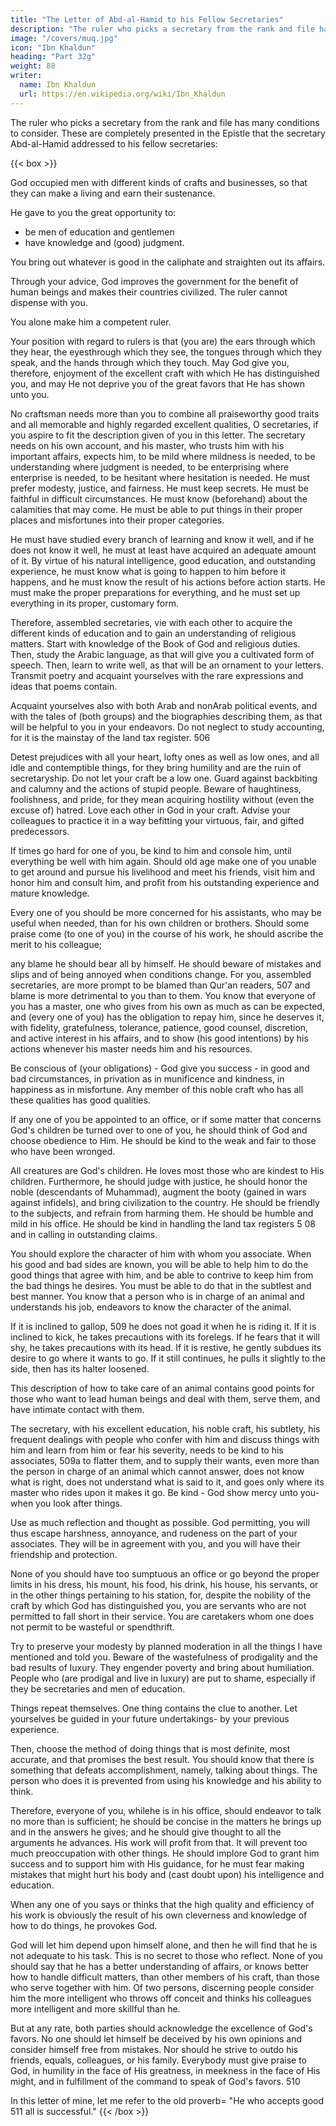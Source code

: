```yaml
---
title: "The Letter of Abd-al-Hamid to his Fellow Secretaries"
description: "The ruler who picks a secretary from the rank and file has many conditions to consider"
image: "/covers/muq.jpg"
icon: "Ibn Khaldun"
heading: "Part 32g"
weight: 88
writer:
  name: Ibn Khaldun
  url: https://en.wikipedia.org/wiki/Ibn_Khaldun
---
```



The ruler who picks a secretary from the rank and file has many conditions to consider. These are completely presented in the Epistle that the secretary Abd-al-Hamid addressed to his fellow secretaries:


{{< box >}}
<!-- <p>May God guard you who practice the craft of secretaryship, and may He keep you and give you success and guidance. There are prophets and messengers and highly honored kings. After them come different kinds of men, all of them made by God. They are of different kinds, even if they are all alike in fact.  -->

God occupied men with different kinds of crafts and businesses, so that they can make a living and earn their sustenance. 

He gave to you the great opportunity to:
- be men of education and gentlemen
- have knowledge and (good) judgment. <!-- 505 --> 

You bring out whatever is good in the caliphate and straighten out its affairs. 

Through your advice, God improves the government for the benefit of human beings and makes their countries civilized. The ruler cannot dispense with you.

You alone make him a competent ruler. 

Your position with regard to rulers is that (you are) the ears through which they hear, the eyesthrough which they see, the tongues through which they speak, and the hands through which they touch. May God give you, therefore,  enjoyment of the excellent craft with which He has distinguished you, and may He not deprive you of the great favors that He has shown unto you.

No craftsman needs more than you to combine all praiseworthy good traits and all memorable and highly regarded excellent qualities, O secretaries, if you aspire to fit the description given of you in this letter. The secretary needs on his own account, and his master, who trusts him with his important affairs, expects him, to be mild where mildness is needed, to be understanding where judgment is needed, to be enterprising where enterprise is needed, to be hesitant where
hesitation is needed. He must prefer modesty, justice, and fairness. He must keep secrets. He must be faithful in difficult circumstances. He must know (beforehand) about the calamities that may come. He must be able to put things in their proper places and misfortunes into their proper categories. 

He must have studied every branch of learning and know it well, and if he does not know it well, he must at least have acquired an adequate amount of it. By virtue of his natural intelligence, good education, and outstanding experience, he must know what is going to happen to him before it happens, and he must know the result of his actions before action starts. He must make the proper preparations for everything, and he must set up everything in its proper, customary form.

Therefore, assembled secretaries, vie with each other to acquire the different kinds of education and to gain an understanding of religious matters. Start with knowledge of the Book of God and religious duties. Then, study the Arabic language, as that will give you a cultivated form of speech. Then, learn to write well, as that will be an ornament to your letters. Transmit poetry and acquaint yourselves with the rare expressions and ideas that poems contain.

Acquaint yourselves also with both Arab and nonArab political events, and with the tales of (both groups) and the biographies describing them, as that will be helpful to you in your endeavors. Do
not neglect to study accounting, for it is the mainstay of the land tax register. 506

Detest prejudices with all your heart, lofty ones as well as low ones, and all idle and contemptible things, for they bring humility and are the ruin of secretaryship. Do not let your craft be a low one. Guard against backbiting and calumny and the actions of stupid people. Beware of haughtiness, foolishness, and pride, for they mean acquiring hostility without (even the excuse of) hatred. Love each other in God in your craft. Advise your colleagues to practice it in a way befitting your virtuous, fair, and gifted predecessors.

If times go hard for one of you, be kind to him and console him, until everything be well with him again. Should old age make one of you unable to get around and pursue his livelihood and meet his friends, visit him and honor him and consult him, and profit from his outstanding experience and mature knowledge. 

Every one of you should be more concerned for his assistants, who may be useful when needed, than for his own children or brothers. Should some praise come (to one of you) in the course of his work, he should ascribe the merit to his colleague;

any blame he should bear all by himself. He should beware of mistakes and slips and of being annoyed when conditions change. For you, assembled secretaries, are more prompt to be blamed than Qur'an readers, 507 and blame is more detrimental to you than to them. You know that everyone of you has a master, one who gives from his own as much as can be expected, and (every one of you) has the obligation to repay him, since he deserves it, with fidelity, gratefulness, tolerance, patience, good counsel, discretion, and active interest in his affairs, and to show (his good
intentions) by his actions whenever his master needs him and his resources. 

Be conscious of (your obligations) - God give you success - in good and bad circumstances, in privation as in munificence and kindness, in happiness as in misfortune. Any member of this noble craft who has all these qualities has good qualities.

If any one of you be appointed to an office, or if some matter that concerns God's children be turned over to one of you, he should think of God and choose obedience to Him. He should be kind to the weak and fair to those who have been wronged. 

All creatures are God's children. He loves most those who are kindest to His children. Furthermore, he should judge with justice, he should honor the noble (descendants of Muhammad), augment the booty (gained in wars against infidels), and bring civilization to the country. He should be friendly to the subjects, and refrain from harming them. He should be humble and mild in his office. He should be kind in handling the land tax registers 5 08 and in calling in outstanding claims. 

You should explore the character of him with whom you associate. When his good and bad sides are known, you will be able to help him to do the good things that agree with him, and be able to contrive to keep him from the bad things he
desires. You must be able to do that in the subtlest and best manner. You know that
a person who is in charge of an animal and understands his job, endeavors to know
the character of the animal. 

If it is inclined to gallop, 509 he does not goad it when he is riding it. If it is inclined to kick, he takes precautions with its forelegs. If he fears that it will shy, he takes precautions with its head. If it is restive, he gently subdues
its desire to go where it wants to go. If it still continues, he pulls it slightly to the
side, then has its halter loosened. 

This description of how to take care of an animal contains good points for those who want to lead human beings and deal with them, serve them, and have intimate contact with them. 

The secretary, with his excellent education, his noble craft, his subtlety, his frequent dealings with people who confer
with him and discuss things with him and learn from him or fear his severity, needs to be kind to his associates, 509a to flatter them, and to supply their wants, even more than the person in charge of an animal which cannot answer, does not know what is right, does not understand what is said to it, and goes only where its master who
rides upon it makes it go. Be kind - God show mercy unto you-when you look after
things. 

Use as much reflection and thought as possible. God permitting, you will thus escape harshness, annoyance, and rudeness on the part of your associates. They will be in agreement with you, and you will have their friendship and protection.

None of you should have too sumptuous an office or go beyond the proper limits in his dress, his mount, his food, his drink, his house, his servants, or in the other things pertaining to his station, for, despite the nobility of the craft by which God has distinguished you, you are servants who are not permitted to fall short in their service. You are caretakers whom one does not permit to be wasteful or spendthrift. 

Try to preserve your modesty by planned moderation in all the things I
have mentioned and told you. Beware of the wastefulness of prodigality and the bad
results of luxury. They engender poverty and bring about humiliation. People who
(are prodigal and live in luxury) are put to shame, especially if they be secretaries
and men of education.

Things repeat themselves. One thing contains the clue to another. Let yourselves be guided in your future undertakings- by your previous experience. 

Then, choose the method of doing things that is most definite, most accurate, and that promises the best result. You should know that there is something that defeats accomplishment, namely, talking about things. The person who does it is prevented
from using his knowledge and his ability to think. 

Therefore, everyone of you, whilehe is in his office, should endeavor to talk no more than is sufficient; he should be concise in the matters he brings up and in the answers he gives; and he should give thought to all the arguments he advances. His work will profit from that. It will prevent too much preoccupation with other things. He should implore God to grant
him success and to support him with His guidance, for he must fear making mistakes that might hurt his body and (cast doubt upon) his intelligence and education. 

When any one of you says or thinks that the high quality and efficiency of his work is obviously the result of his own cleverness and knowledge of how to do things, he provokes God. 

God will let him depend upon himself alone, and then he will find that he is not adequate to his task. This is no secret to those who reflect. None of you should say that he has a better understanding of affairs, or knows better how to handle difficult matters, than other members of his craft, than those who serve together with him. Of two persons, discerning people consider him the more intelligent who throws off conceit and thinks his colleagues more intelligent and more skillful than he. 

But at any rate, both parties should acknowledge the excellence of God's favors. No one should let himself be deceived by his own opinions and consider himself free from mistakes. Nor should he strive to outdo his friends, equals, colleagues, or his family. Everybody must give praise to God, in humility in the face of His greatness, in meekness in the face of His might,
and in fulfillment of the command to speak of God's favors. 510

In this letter of mine, let me refer to the old proverb= "He who accepts good
511 all is successful."
{{< /box >}}

<!-- This is the essence of this letter and the best that is said
advice in it, after the references to God it contains. Therefore, I have placed it at the end,
and I close the letter with it. May God take care of us and of you, assembled
students and secretaries, in the same way He takes care of those whom, as He knows
in His prescience, He will make happy and guide aright. He can do it. It is in His
hand. -->